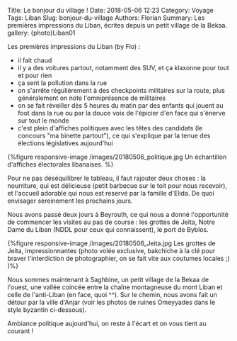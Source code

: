 Title: Le bonjour du village !
Date: 2018-05-06 12:23
Category: Voyage
Tags: Liban
Slug: bonjour-du-village
Authors: Florian
Summary: Les premières impressions du Liban, écrites depuis un petit village de la Bekaa.
gallery: {photo}Liban01

Les premières impressions du Liban (by Flo) :

- il fait chaud 
- il y a des voitures partout, notamment des SUV, et ça klaxonne pour tout et pour rien
- ça sent la pollution dans la rue
- on s'arrête régulièrement à des checkpoints militaires sur la route, plus généralement on note l'omniprésence de militaires 
- on se fait réveiller dès 5 heures du matin par des enfants qui jouent au foot dans la rue ou par la douce voix de l'épicier d'en face qui s'énerve sur tout le monde
- c'est plein d'affiches politiques avec les têtes des candidats (le concours "ma binette partout"), ce qui s'explique par la tenue des élections législatives aujourd'hui

{%figure responsive-image /images/20180506_politique.jpg Un échantillon d'affiches électorales libanaises. %}

Pour ne pas déséquilibrer le tableau, il faut rajouter deux choses : la nourriture, qui est délicieuse (petit barbecue sur le toit pour nous recevoir), et l'accueil adorable qui nous est reservé par la famille d'Elida. De quoi envisager sereinement les prochains jours. 

Nous avons passé deux jours à Beyrouth, ce qui nous a donné l'opportunité de commencer les visites au pas de course : les grottes de Jeita, Notre Dame du Liban (NDDL pour ceux qui connaissent), le port de Byblos.

{%figure responsive-image /images/20180506_Jeita.jpg Les grottes de Jeita, impressionnantes (photo volée exclusive, bakchiche à la clé pour braver l'interdiction de photographier, on se fait vite aux coutumes locales ;) )%}

Nous sommes maintenant à Saghbine, un petit village de la Bekaa de l'ouest, une vallée coincée entre la chaîne montagneuse du mont Liban et celle de l'anti-Liban (en face, quoi ^^). Sur le chemin, nous avons fait un détour par la ville d'Anjar (voir les photos de ruines Omeyyades dans le style byzantin ci-dessous).

Ambiance politique aujourd'hui, on reste à l'écart et on vous tient au courant !